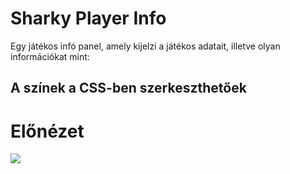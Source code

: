 # Sharky Player Info

Egy játékos infó panel, amely kijelzi a játékos adatait, illetve olyan információkat mint:

## A színek a CSS-ben szerkeszthetőek

# Előnézet
![](https://cdn.discordapp.com/attachments/1122891305803071609/1219342825624174754/image.png?ex=660af47f&is=65f87f7f&hm=cfcafe860d93c4b9afc38cc0852250b8161cbcfee455b4eea4819c9d7dedc78d&)
